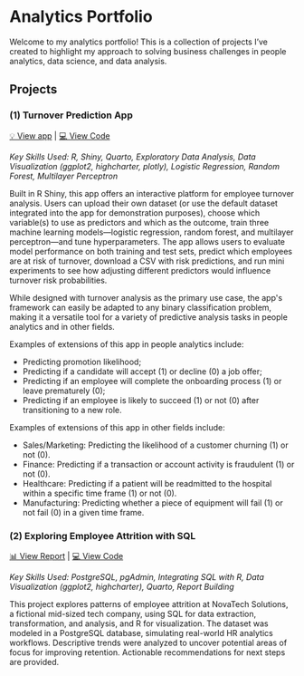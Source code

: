 # Analytics Portfolio

Welcome to my analytics portfolio! This is a collection of projects I’ve created to highlight my approach to solving business challenges in people analytics, data science, and data analysis.

## Projects

### (1) Turnover Prediction App

[💡 View app](https://5yurvz-claudiecoulombe.shinyapps.io/turnover_analysis/) | [💻 View Code](https://github.com/claudiecoulombe/claudiecoulombe.github.io/tree/main/employee_turnover_app)

_Key Skills Used: R, Shiny, Quarto, Exploratory Data Analysis, Data Visualization (ggplot2, highcharter, plotly), Logistic Regression, Random Forest, Multilayer Perceptron_

Built in R Shiny, this app offers an interactive platform for employee turnover analysis. Users can upload their own dataset (or use the default dataset integrated into the app for demonstration purposes), choose which variable(s) to use as predictors and which as the outcome, train three machine learning models—logistic regression, random forest, and multilayer perceptron—and tune hyperparameters. The app allows users to evaluate model performance on both training and test sets, predict which employees are at risk of turnover, download a CSV with risk predictions, and run mini experiments to see how adjusting different predictors would influence turnover risk probabilities.

While designed with turnover analysis as the primary use case, the app's framework can easily be adapted to any binary classification problem, making it a versatile tool for a variety of predictive analysis tasks in people analytics and in other fields.

Examples of extensions of this app in people analytics include:
- Predicting promotion likelihood;
- Predicting if a candidate will accept (1) or decline (0) a job offer;
- Predicting if an employee will complete the onboarding process (1) or leave prematurely (0);
- Predicting if an employee is likely to succeed (1) or not (0) after transitioning to a new role.

Examples of extensions of this app in other fields include:
- Sales/Marketing: Predicting the likelihood of a customer churning (1) or not (0).
- Finance: Predicting if a transaction or account activity is fraudulent (1) or not  (0).
- Healthcare: Predicting if a patient will be readmitted to the hospital within a specific time frame (1) or not (0).
- Manufacturing: Predicting whether a piece of equipment will fail (1) or not fail (0) in a given time frame.

### (2) Exploring Employee Attrition with SQL
[📊 View Report](attrition_analysis_SQL/docs/employee_attrition_sql.html) | [💻 View Code](https://github.com/claudiecoulombe/claudiecoulombe.github.io/tree/main/attrition_analysis_SQL)

_Key Skills Used: PostgreSQL, pgAdmin, Integrating SQL with R, Data Visualization (ggplot2, highcharter), Quarto, Report Building_

This project explores patterns of employee attrition at NovaTech Solutions, a fictional mid-sized tech company, using SQL for data extraction, transformation, and analysis, and R for visualization. The dataset was modeled in a PostgreSQL database, simulating real-world HR analytics workflows. Descriptive trends were analyzed to uncover potential areas of focus for improving retention. Actionable recommendations for next steps are provided. 
